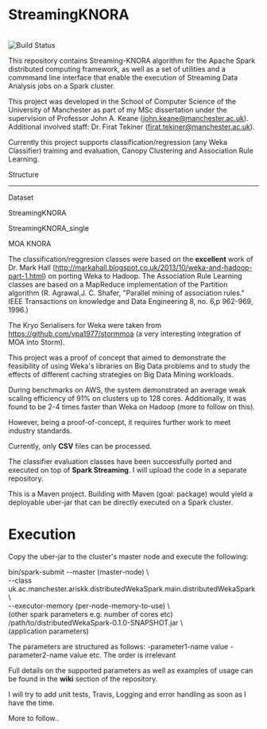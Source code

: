 StreamingKNORA 
========
<br>
<img src="https://travis-ci.org/ariskk/distributedWekaSpark.svg?branch=master" alt="Build Status" style="max-width:100%;">

This repository contains Streaming-KNORA algorithm for the Apache Spark distributed computing framework, as well as a set of utilities and a commmand line interface that enable the execution of Streaming Data Analysis jobs on a Spark cluster.

This project was developed in the School of Computer Science of the University of Manchester 
as part of my MSc dissertation under the supervision of Professor John A. Keane (john.keane@manchester.ac.uk).
Additional involved staff:
Dr. Firat Tekiner (firat.tekiner@manchester.ac.uk).

Currently this project supports classification/regression (any Weka Classifier) training and evaluation, Canopy Clustering 
and Association Rule Learning.

Structure

------------------
Dataset

StreamingKNORA

StreamingKNORA_single


MOA
KNORA

The classification/reggresion classes were based on the <b>excellent</b> work of Dr. Mark Hall (http://markahall.blogspot.co.uk/2013/10/weka-and-hadoop-part-1.html) 
on porting Weka to Hadoop.
The Association Rule Learning classes are based on a MapReduce implementation of the Partition algorithm 
(R. Agrawal,J. C. Shafer, "Parallel mining of association rules." IEEE Transactions
on knowledge and Data Engineering 8, no. 6,p 962-969, 1996.)

The Kryo Serialisers for Weka were taken from https://github.com/vpa1977/stormmoa (a very interesting integration of MOA into Storm).

This project was a proof of concept that aimed to demonstrate the feasibility of using Weka's libraries on
Big Data problems and to study the effects of different caching strategies on Big Data Mining workloads.

During benchmarks on AWS, the system demonstrated an average weak scaling efficiency of 91% on clusters up to 128 cores.
Additionally, it was found to be 2-4 times faster than Weka on Hadoop (more to follow on this).

However, being a proof-of-concept, it requires further work to meet industry standards.

Currently, only <b>CSV</b> files can be processed.

The classifier evaluation classes have been successfully ported and executed on top of <b>Spark Streaming</b>. I will upload the code in a separate repository.

This is a Maven project. Building with Maven (goal: package) would yield a deployable uber-jar that 
can be directly executed on a Spark cluster.
 
Execution
========

Copy the uber-jar to the cluster's master node and execute the following:

bin/spark-submit --master (master-node) \ <br>
 --class uk.ac.manchester.ariskk.distributedWekaSpark.main.distributedWekaSpark \ <br>
 --executor-memory (per-node-memory-to-use) \ <br>
  (other spark parameters e.g. number of cores etc) <br>
/path/to/distributedWekaSpark-0.1.0-SNAPSHOT.jar \ <br>
(application parameters)

The parameters are structured as follows:
-parameter1-name value -parameter2-name value etc. The order is irrelevant

Full details on the supported parameters as well as examples of usage can be found in the <b>wiki</b> section of the repository.

I will try to add unit tests, Travis, Logging and error handling as soon as I have the time.


More to follow..




